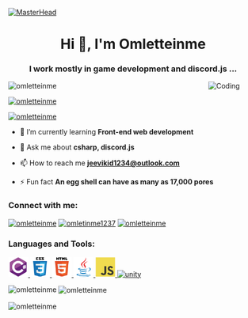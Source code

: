 [![MasterHead](https://i.pinimg.com/originals/cd/83/e3/cd83e34992570d14493c163c3ff3d42d.gif)](https://omletteinme.io)
<h1 align="center">Hi 👋, I'm Omletteinme</h1>
<h3 align="center">I work mostly in game development and discord.js ...</h3>
<img align="right" alt="Coding" width="100" src="https://i.pinimg.com/originals/8c/6d/c7/8c6dc7fd84c4bcc7a22c4586fa5f664b.gif">
<p align="left"> <img src="https://komarev.com/ghpvc/?username=omletteinme&label=Profile%20views&color=0e75b6&style=flat" alt="omletteinme" /> </p>

<p align="left"> <a href="https://github.com/ryo-ma/github-profile-trophy"><img src="https://github-profile-trophy.vercel.app/?username=omletteinme" alt="omletteinme" /></a> </p>

<p align="left"> <a href="https://twitter.com/omletteinme" target="blank"><img src="https://img.shields.io/twitter/follow/omletteinme?logo=twitter&style=for-the-badge" alt="omletteinme" /></a> </p>

- 🌱 I’m currently learning **Front-end web development**

- 💬 Ask me about **csharp, discord.js**

- 📫 How to reach me **jeevikid1234@outlook.com**

- ⚡ Fun fact **An egg shell can have as many as 17,000 pores**

<h3 align="left">Connect with me:</h3>
<p align="left">
<a href="https://twitter.com/omletteinme" target="blank"><img align="center" src="https://raw.githubusercontent.com/rahuldkjain/github-profile-readme-generator/master/src/images/icons/Social/twitter.svg" alt="omletteinme" height="30" width="40" /></a>
<a href="https://instagram.com/omletinme1237" target="blank"><img align="center" src="https://raw.githubusercontent.com/rahuldkjain/github-profile-readme-generator/master/src/images/icons/Social/instagram.svg" alt="omletinme1237" height="30" width="40" /></a>
<a href="https://www.youtube.com/c/omletteinme" target="blank"><img align="center" src="https://raw.githubusercontent.com/rahuldkjain/github-profile-readme-generator/master/src/images/icons/Social/youtube.svg" alt="omletteinme" height="30" width="40" /></a>
</p>

<h3 align="left">Languages and Tools:</h3>
<p align="left"> <a href="https://www.w3schools.com/cs/" target="_blank" rel="noreferrer"> <img src="https://raw.githubusercontent.com/devicons/devicon/master/icons/csharp/csharp-original.svg" alt="csharp" width="40" height="40"/> </a> <a href="https://www.w3schools.com/css/" target="_blank" rel="noreferrer"> <img src="https://raw.githubusercontent.com/devicons/devicon/master/icons/css3/css3-original-wordmark.svg" alt="css3" width="40" height="40"/> </a> <a href="https://www.w3.org/html/" target="_blank" rel="noreferrer"> <img src="https://raw.githubusercontent.com/devicons/devicon/master/icons/html5/html5-original-wordmark.svg" alt="html5" width="40" height="40"/> </a> <a href="https://www.java.com" target="_blank" rel="noreferrer"> <img src="https://raw.githubusercontent.com/devicons/devicon/master/icons/java/java-original.svg" alt="java" width="40" height="40"/> </a> <a href="https://developer.mozilla.org/en-US/docs/Web/JavaScript" target="_blank" rel="noreferrer"> <img src="https://raw.githubusercontent.com/devicons/devicon/master/icons/javascript/javascript-original.svg" alt="javascript" width="40" height="40"/> </a> <a href="https://unity.com/" target="_blank" rel="noreferrer"> <img src="https://www.vectorlogo.zone/logos/unity3d/unity3d-icon.svg" alt="unity" width="40" height="40"/> </a> </p>

<p><img align="left" src="https://github-readme-stats.vercel.app/api/top-langs?username=omletteinme&show_icons=true&locale=en&layout=compact" alt="omletteinme" /></p>

<p>&nbsp;<img align="center" src="https://github-readme-stats.vercel.app/api?username=omletteinme&show_icons=true&locale=en" alt="omletteinme" /></p>

<p><img align="center" src="https://github-readme-streak-stats.herokuapp.com/?user=omletteinme&" alt="omletteinme" /></p>
